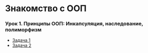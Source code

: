 # Знакомство с ООП

### Урок 1. Принципы ООП: Инкапсуляция, наследование, полиморфизм

* [Задача 1](https://github.com/PDV-geekbrains/Getting-to-know-OOP/blob/master/task_01_01.java)
* [Задача 2](https://github.com/PDV-geekbrains/Getting-to-know-OOP/blob/master/task_01_02.javas)
